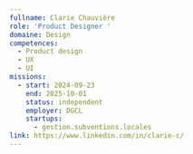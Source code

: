 ```yaml
---
fullname: Clarie Chauvière
role: 'Product Designer '
domaine: Design
competences:
  - Product design
  - UX
  - UI
missions:
  - start: 2024-09-23
    end: 2025-10-01
    status: independent
    employer: DGCL
    startups:
      - gestion.subventions.locales
link: https://www.linkedin.com/in/clarie-c/
---
```

